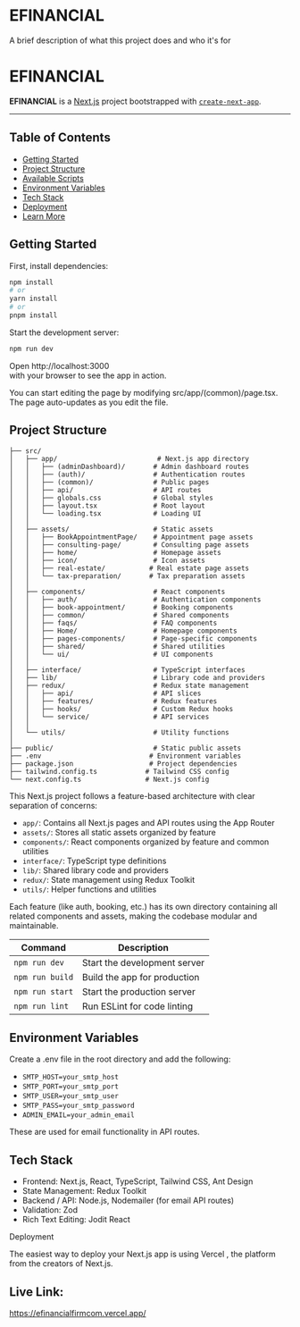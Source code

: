 
# EFINANCIAL

A brief description of what this project does and who it's for

# EFINANCIAL

**EFINANCIAL** is a [Next.js](https://nextjs.org) project bootstrapped with [`create-next-app`](https://nextjs.org/docs/app/api-reference/cli/create-next-app).  

---

## Table of Contents

- [Getting Started](#getting-started)
- [Project Structure](#project-structure)
- [Available Scripts](#available-scripts)
- [Environment Variables](#environment-variables)
- [Tech Stack](#tech-stack)
- [Deployment](#deployment)
- [Learn More](#learn-more)

## Getting Started

First, install dependencies:

```bash
npm install
# or
yarn install
# or
pnpm install

```

Start the development server:
```bash
npm run dev
```

Open http://localhost:3000  
with your browser to see the app in action.

You can start editing the page by modifying src/app/(common)/page.tsx. The page auto-updates as you edit the file.

## Project Structure

```
├── src/
│   ├── app/                         # Next.js app directory
│   │   ├── (adminDashboard)/       # Admin dashboard routes
│   │   ├── (auth)/                 # Authentication routes
│   │   ├── (common)/               # Public pages
│   │   ├── api/                    # API routes
│   │   ├── globals.css             # Global styles
│   │   ├── layout.tsx              # Root layout
│   │   └── loading.tsx             # Loading UI
│   │
│   ├── assets/                     # Static assets
│   │   ├── BookAppointmentPage/    # Appointment page assets
│   │   ├── consulting-page/        # Consulting page assets
│   │   ├── home/                   # Homepage assets
│   │   ├── icon/                   # Icon assets
│   │   ├── real-estate/           # Real estate page assets
│   │   └── tax-preparation/       # Tax preparation assets
│   │
│   ├── components/                 # React components
│   │   ├── auth/                   # Authentication components
│   │   ├── book-appointment/       # Booking components
│   │   ├── common/                 # Shared components
│   │   ├── faqs/                   # FAQ components
│   │   ├── Home/                   # Homepage components
│   │   ├── pages-components/       # Page-specific components
│   │   ├── shared/                 # Shared utilities
│   │   └── ui/                     # UI components
│   │
│   ├── interface/                  # TypeScript interfaces
│   ├── lib/                        # Library code and providers
│   ├── redux/                      # Redux state management
│   │   ├── api/                    # API slices
│   │   ├── features/               # Redux features
│   │   ├── hooks/                  # Custom Redux hooks
│   │   └── service/                # API services
│   │
│   └── utils/                      # Utility functions
│
├── public/                         # Static public assets
├── .env                           # Environment variables
├── package.json                   # Project dependencies
├── tailwind.config.ts            # Tailwind CSS config
└── next.config.ts                # Next.js config
```

This Next.js project follows a feature-based architecture with clear separation of concerns:

- `app/`: Contains all Next.js pages and API routes using the App Router
- `assets/`: Stores all static assets organized by feature
- `components/`: React components organized by feature and common utilities
- `interface/`: TypeScript type definitions
- `lib/`: Shared library code and providers
- `redux/`: State management using Redux Toolkit
- `utils/`: Helper functions and utilities

Each feature (like auth, booking, etc.) has its own directory containing all related components and assets, making the codebase modular and maintainable.



| Command         | Description                  |
| --------------- | ---------------------------- |
| `npm run dev`   | Start the development server |
| `npm run build` | Build the app for production |
| `npm run start` | Start the production server  |
| `npm run lint`  | Run ESLint for code linting  |



## Environment Variables

Create a .env file in the root directory and add the following:

- `SMTP_HOST=your_smtp_host`
- `SMTP_PORT=your_smtp_port`
- `SMTP_USER=your_smtp_user`
- `SMTP_PASS=your_smtp_password`
- `ADMIN_EMAIL=your_admin_email`

These are used for email functionality in API routes.

## Tech Stack

- Frontend: Next.js, React, TypeScript, Tailwind CSS, Ant Design
- State Management: Redux Toolkit
- Backend / API: Node.js, Nodemailer (for email API routes) 
- Validation: Zod
- Rich Text Editing: Jodit React

Deployment

The easiest way to deploy your Next.js app is using Vercel
, the platform from the creators of Next.js.

## Live Link: 
https://efinancialfirmcom.vercel.app/


